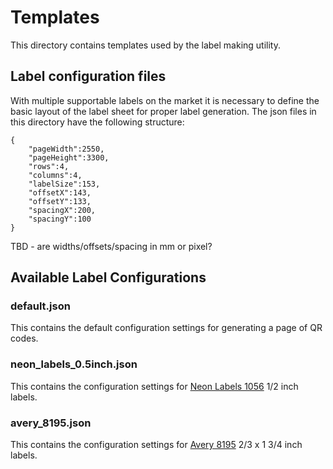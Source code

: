 # Templates

This directory contains templates used by the label making utility.

## Label configuration files

With multiple supportable labels on the market it is necessary to define the basic
layout of the label sheet for proper label generation. The json files in this directory
have the following structure:

```
{
    "pageWidth":2550,
    "pageHeight":3300,
    "rows":4,
    "columns":4,
    "labelSize":153,
    "offsetX":143,
    "offsetY":133,
    "spacingX":200,
    "spacingY":100
}
```

TBD - are widths/offsets/spacing in mm or pixel?

## Available Label Configurations

### default.json

This contains the default configuration settings for generating a page of QR codes.

### neon_labels_0.5inch.json

This contains the configuration settings for [Neon Labels 1056](https://www.amazon.com/dp/B08M8SPFLC) 1/2 inch labels.

### avery_8195.json

This contains the configuration settings for [Avery 8195]() 2/3 x 1 3/4 inch labels.
